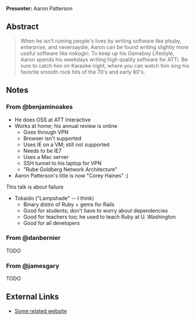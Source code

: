 **Presenter:** Aaron Patterson

## Abstract

> When he isn't ruining people's lives by writing software like phuby, enterprise, and neversaydie, Aaron can be found writing slightly more useful software like nokogiri. To keep up his Gameboy Lifestyle, Aaron spends his weekdays writing high quality software for ATTi. Be sure to catch him on Karaoke night, where you can watch him sing his favorite smooth rock hits of the 70's and early 80's.

## Notes

### From @benjaminoakes

* He does OSS at ATT Interactive
* Works at home; his annual review is online
    * Goes through VPN
    * Browser isn't supported
    * Uses IE on a VM; still not supported
    * Needs to be IE7
    * Uses a Mac server
    * SSH tunnel to his laptop for VPN
    * "Rube Goldberg Network Architecture"
* Aaron Patterson's title is now "Corey Haines" :)

This talk is about failure

* Tokaido ("Lampshade" -- I think)
    * Binary distro of Ruby + gems for Rails
    * Good for students; don't have to worry about dependencies
    * Good for teachers too; he used to teach Ruby at U. Washington
    * Good for all developers

### From @danbernier

TODO

### From @jamesgary

TODO

## External Links

* [Some related website](http://www.example.com/)
